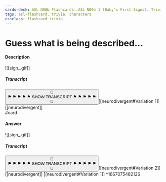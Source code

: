 ```yaml
---
cards-deck: ASL N00b Flashcards::ASL N00b 1 (Baby's First Signs)::Trivia
tags: asl-flashcard, trivia, characters
cssclass: flashcard trivia
---
```


# Guess what is being described...
#### Description
![[sign_.gif]]
##### Transcript
<button class="toggle" id="description-transcript" onclick="showTranscript(this)"><span class="toggle-button-padding">👀</span><br/><span class="toggle-button-padding">⚑ ⚑ ⚑ ⚑ ⚑ </span>SHOW TRANSCRIPT<span class="toggle-button-padding"> ⚑ ⚑ ⚑ ⚑ ⚑</span><br /><span class="toggle-button-padding">👐</span></button>[[neurodivergent#Variation 1]] [[neurodivergent]]
<br>#card

#### Answer
![[sign_.gif]]
##### Transcript
<button class="toggle" id="answer-transcript" onclick="showTranscript(this)"><span class="toggle-button-padding">👀</span><br/><span class="toggle-button-padding">⚑ ⚑ ⚑ ⚑ ⚑ </span>SHOW TRANSCRIPT<span class="toggle-button-padding"> ⚑ ⚑ ⚑ ⚑ ⚑</span><br /><span class="toggle-button-padding">👐</span></button>[[neurodivergent#Variation 2]] [[neurodivergent]] [[neurodivergent#Variation 1]]
^1667075482126
